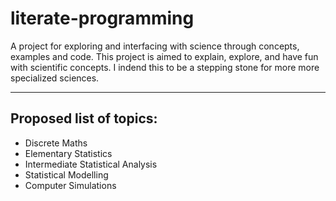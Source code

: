 # literate-programming
A project for exploring and interfacing with science through concepts, examples and code. 
This project is aimed to explain, explore, and have fun with scientific concepts. 
I indend this to be a stepping stone for more more specialized sciences. 

----
## Proposed list of topics:
- Discrete Maths
- Elementary Statistics
- Intermediate Statistical Analysis
- Statistical Modelling
- Computer Simulations
